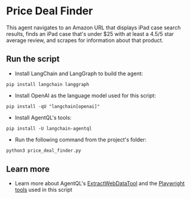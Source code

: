 # Price Deal Finder

This agent navigates to an Amazon URL that displays iPad case search results, finds an iPad case that's under $25 with at least a 4.5/5 star average review, and scrapes for information about that product.

## Run the script

- Install LangChain and LangGraph to build the agent:

```
pip install langchain langgraph
```

- Install OpenAI as the language model used for this script:

```
pip install -qU "langchain[openai]"
```

- Install AgentQL's tools:

```
pip install -U langchain-agentql
```

- Run the following command from the project's folder:

```bash
python3 price_deal_finder.py
```

## Learn more

- Learn more about AgentQL's <a href="https://python.langchain.com/docs/integrations/providers/agentql/" target="_blank">ExtractWebDataTool</a> and the <a href="https://python.langchain.com/docs/integrations/tools/playwright/" target="_blank">Playwright tools</a> used in this script
